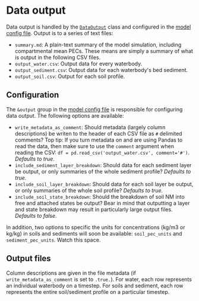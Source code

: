 # Data output

Data output is handled by the [`DataOutput`](../src/Data/DataOutputModule.f90) class and configured in the [model config file](../config/config.example.nml). Output is to a series of text files:

- `summary.md`: A plain-text summary of the model simulation, including compartmental mean PECs. These means are simply a summary of what is output in the following CSV files.
- `output_water.csv`: Output data for every waterbody.
- `output_sediment.csv`: Output data for each waterbody's bed sediment.
- `output_soil.csv`: Output for each soil profile.
<!-- - `output_soil_biota.csv`: Output data for biota in each soil profile. -->
<!-- - `output_water_biota.csv`: Output data for biota in each water body. -->

## Configuration

The `&output` group in the [model config file](../config.example.nml) is responsible for configuring data output. The following options are available:

- `write_metadata_as_comment`: Should metadata (largely column descriptions) be writen to the header of each CSV file as `#` delimited comments? Top tip: If you turn metadata on and are using Pandas to read the data, then make sure to use the `comment` argument when reading the CSV: `df = pd.read_csv('output_water.csv', comment='#')`. *Defaults to true.* 
- `include_sediment_layer_breakdown`: Should data for each sediment layer be output, or only summaries of the whole sediment profile? *Defaults to true.*
- `include_soil_layer_breakdown`: Should data for each soil layer be output, or only summaries of the whole soil profile? *Defaults to true.*
- `include_soil_state_breakdown`: Should the breakdown of soil NM into free and attached states be output? Bear in mind that outputting a layer and state breakdown may result in particularly large output files. *Defaults to false.*

In addition, two options to specific the units for concentrations (kg/m3 or kg/kg) in soils and sediments will soon be available: `soil_pec_units` and `sediment_pec_units`. Watch this space.

## Output files

Column descriptions are given in the file metadata (if `write_metadata_as_comment` is set to `.true.`). For water, each row represents an individual waterbody on a timestep. For soils and sediment, each row represents the entire soil/sediment profile on a particular timestep.
